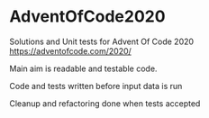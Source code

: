 # AdventOfCode2020
Solutions and Unit tests for Advent Of Code 2020
https://adventofcode.com/2020/

Main aim is readable and testable code.

Code and tests written before input data is run

Cleanup and refactoring done when tests accepted
